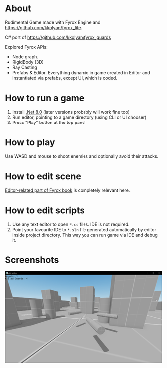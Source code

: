 # About
Rudimental Game made with Fyrox Engine and https://github.com/kkolyan/fyrox_lite.

C# port of https://github.com/kkolyan/fyrox_guards

Explored Fyrox APIs:
* Node graph.
* RigidBody (3D)
* Ray Casting
* Prefabs & Editor. Everything dynamic in game created in Editor and instantiated via prefabs, except UI, which is coded.

# How to run a game
1. Install [.Net 8.0](https://dotnet.microsoft.com/en-us/download/dotnet/thank-you/sdk-8.0.410-windows-x64-installer) (later versions probably will work fine too)
2. Run editor, pointing to a game directory (using CLI or UI chooser)
3. Press "Play" button at the top panel

# How to play
Use WASD and mouse to shoot enemies and optionally avoid their attacks.

# How to edit scene
[Editor-related part of Fyrox book](https://fyrox-book.github.io/beginning/editor_overview.html) is completely relevant here.

# How to edit scripts
1. Use any text editor to open `*.cs` files. IDE is not required.
2. Point your favourite IDE to `*.sln` file generated automatically by editor inside project directory. This way you can run game via IDE and debug it.

# Screenshots
![gameplay.png](gameplay.png)
